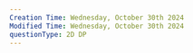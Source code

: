 ```yaml
---
Creation Time: Wednesday, October 30th 2024
Modified Time: Wednesday, October 30th 2024
questionType: 2D DP
---
```

